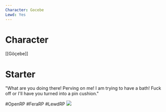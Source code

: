 ```yaml
---
Character: Gocebe
Lewd: Yes
---
```

# Character
[[Göçebe]]

# Starter
"What are you doing there! Perving on me! I am trying to have a bath! Fuck off or I'll have you turned into a pin cushion."

  

#OpenRP #FeraRP #LewdRP 
![](FJP1f2wXwAgM5Zv.jpg)